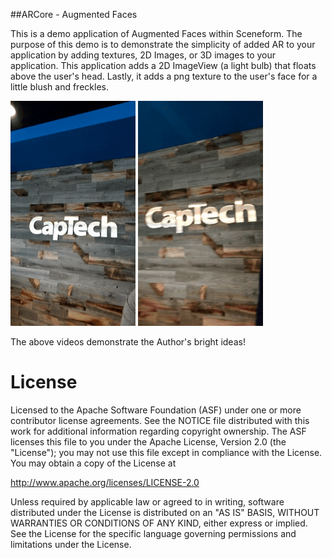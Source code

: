 
##ARCore - Augmented Faces

This is a demo application of Augmented Faces within Sceneform. The purpose of this demo is to demonstrate the simplicity of added AR to your application by adding textures, 2D Images, or 3D images to your application. This application adds a 2D ImageView (a light bulb) that floats above the user's head. Lastly, it adds a png texture to the user's face for a little blush and freckles. 

<img src="content/augmented_face_1.gif" alt="drawing" width="200"/>
<img src="content/augmented_face_2.gif" alt="drawing" width="200"/>

The above videos demonstrate the Author's bright ideas! 


# License
Licensed to the Apache Software Foundation (ASF) under one or more contributor license agreements. See the NOTICE file distributed with this work for additional information regarding copyright ownership. The ASF licenses this file to you under the Apache License, Version 2.0 (the "License"); you may not use this file except in compliance with the License. You may obtain a copy of the License at

http://www.apache.org/licenses/LICENSE-2.0

Unless required by applicable law or agreed to in writing, software distributed under the License is distributed on an "AS IS" BASIS, WITHOUT WARRANTIES OR CONDITIONS OF ANY KIND, either express or implied. See the License for the specific language governing permissions and limitations under the License.